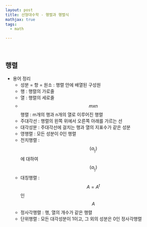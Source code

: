 ```yaml
---
layout: post
title: 선형대수학 - 행렬과 행렬식
mathjax: true
tags:
  - math

---
```


<br/>

## 행렬

- 용어 정리
    - 성분 = 항 = 원소 : 행렬 안에 배열된 구성원
    - 행 : 행렬의 가로줄
    - 열 : 행렬의 세로줄
    - $$ m x n $$ 행렬 : m개의 행과 n개의 열로 이루어진 행렬
    - 주대각선 : 행렬의 왼쪽 위에서 오른쪽 아래를 가르는 선
    - 대각성분 : 주대각선에 걸치는 행과 열의 지표수가 같은 성분
    - 영행렬 : 모든 성분이 0인 행렬
    - 전치행렬 : $$ (a_i_j) $$ 에 대하여 $$ (a_i_j) $$
    - 대칭행렬 : $$ A = A^t $$ 인 $$ A $$
    - 정사각행렬 : 행, 열의 개수가 같은 행렬
    - 단위행렬 : 모든 대각성분이 1이고, 그 외의 성분은 0인 정사각행렬

